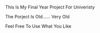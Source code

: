 This Is My Final Year Project For Univeristy

The Porject Is Old...... Very Old

Feel Free To Use What You Like
